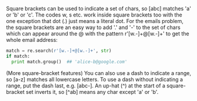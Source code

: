 Square brackets can be used to indicate a set of chars, so [abc] matches 'a' or 'b' or 'c'. The codes w, s etc. work inside square brackets too with the one exception that dot (.) just means a literal dot. For the emails problem, the square brackets are an easy way to add '.' and '-' to the set of chars which can appear around the @ with the pattern r'[w.-]+@[w.-]+' to get the whole email address:
    
```python    
match = re.search(r'[w.-]+@[w.-]+', str)
if match:
  print match.group()  ## 'alice-b@google.com'
```

(More square-bracket features) You can also use a dash to indicate a range, so [a-z] matches all lowercase letters. To use a dash without indicating a range, put the dash last, e.g. [abc-]. An up-hat (^) at the start of a square-bracket set inverts it, so [^ab] means any char except 'a' or 'b'. 

